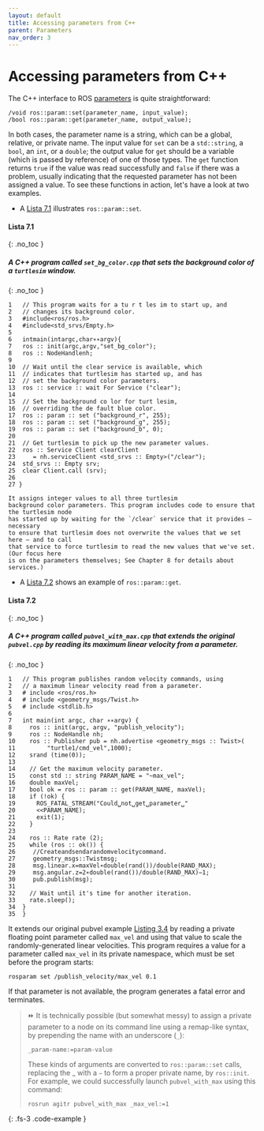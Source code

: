 ```yaml
---
layout: default
title: Accessing parameters from C++
parent: Parameters
nav_order: 3
---
```

# Accessing parameters from C++

The C++ interface to ROS [parameters](http://wiki.ros.org/roscpp_tutorials/Tutorials/Parameters) is quite straightforward:

```
/void ros::param::set(parameter_name, input_value);
/bool ros::param::get(parameter_name, output_value);
```

In both cases, the parameter name is a string, which can be a global, relative, or private
name. The input value for `set` can be a `std::string`, a `bool`, an `int`, or a `double`; the output
value for `get` should be a variable (which is passed by reference) of one of those types.
The `get` function returns `true` if the value was read successfully and `false` if there was a
problem, usually indicating that the requested parameter has not been assigned a value.
To see these functions in action, let's have a look at two examples.


- A [Lista 7.1](#lista-71) illustrates `ros::param::set`. 

#### **Lista 7.1**
{: .no_toc }
#####  A C++ program called `set_bg_color.cpp` that sets the background color of a `turtlesim` window.
{: .no_toc }
```
1   // This program waits for a tu r t les im to start up, and
2   // changes its background color.
3   #include<ros/ros.h>
4   #include<std_srvs/Empty.h>
5
6   intmain(intargc,char∗∗argv){
7   ros :: init(argc,argv,"set_bg_color");
8   ros :: NodeHandlenh;
9
10  // Wait until the clear service is available, which
11  // indicates that turtlesim has started up, and has
12  // set the background color parameters.
13  ros :: service :: wait For Service ("clear");
14
15  // Set the background co lor for turt lesim,
16  // overriding the de fault blue color.
17  ros :: param :: set ("background_r", 255);
18  ros :: param :: set ("background_g", 255);
19  ros :: param :: set ("background_b", 0);
20
21  // Get turtlesim to pick up the new parameter values.
22  ros :: Service Client clearClient
23     = nh.serviceClient <std_srvs :: Empty>("/clear");
24  std_srvs :: Empty srv;
25  clear Client.call (srv);
26
27 }

It assigns integer values to all three turtlesim
background color parameters. This program includes code to ensure that the turtlesim node 
has started up by waiting for the `/clear` service that it provides — necessary
to ensure that turtlesim does not overwrite the values that we set here — and to call
that service to force turtlesim to read the new values that we've set. (Our focus here
is on the parameters themselves; See Chapter 8 for details about services.)
```

- A [Lista 7.2](#lista-72) shows an example of `ros::param::get`. 

#### **Lista 7.2**
{: .no_toc }
#####  A C++ program called `pubvel_with_max.cpp` that extends the original `pubvel.cpp` by reading its maximum linear velocity from a parameter.
{: .no_toc }
```
1   // This program publishes random velocity commands, using
2   // a maximum linear velocity read from a parameter.
3   # include <ros/ros.h>
4   # include <geometry_msgs/Twist.h>
5   # include <stdlib.h>
6
7   int main(int argc, char ∗∗argv) {
8     ros :: init(argc, argv, "publish_velocity");
9     ros :: NodeHandle nh;
10    ros :: Publisher pub = nh.advertise <geometry_msgs :: Twist>(
11         "turtle1/cmd_vel",1000);
12    srand (time(0));
13 
14    // Get the maximum velocity parameter.
15    const std :: string PARAM_NAME = "~max_vel";
16    double maxVel;
17    bool ok = ros :: param :: get(PARAM_NAME, maxVel);
18    if (!ok) {
19      ROS_FATAL_STREAM("Could␣not␣get␣parameter␣"
20      <<PARAM_NAME);
21      exit(1);
22    }
23
24    ros :: Rate rate (2);
25    while (ros :: ok()) {
26     //Createandsendarandomvelocitycommand.
27     geometry_msgs::Twistmsg;
28     msg.linear.x=maxVel∗double(rand())/double(RAND_MAX);
29     msg.angular.z=2∗double(rand())/double(RAND_MAX)−1;
30     pub.publish(msg);
31
32    // Wait until it's time for another iteration.
33    rate.sleep();
34  }
35  }
```

It extends our original pubvel example [Listing 3.4](https://ras-ufcg.github.io/agitROS/3/3_3.html#lista-34) by reading a private floating point parameter called `max_vel` and using that value to scale the randomly-generated linear velocities.
This program requires a value for a parameter called `max_vel` in its private namespace, which must be set before the program starts:

```
rosparam set /publish_velocity/max_vel 0.1
```

If that parameter is not available, the program generates a fatal error and terminates.

> ⏩ It is technically possible (but somewhat messy) to assign a private parameter
> to a node on its command line using a remap-like syntax, by prepending the
> name with an underscore (`_`):
> ```
> _param-name:=param-value
> ```
>
> These kinds of arguments are converted to `ros::param::set` calls, replacing
> the _ with a `∼` to form a proper private name, by `ros::init`. For example, we
> could successfully launch `pubvel_with_max` using this command:
>```
>rosrun agitr pubvel_with_max _max_vel:=1
>```
{: .fs-3 .code-example }